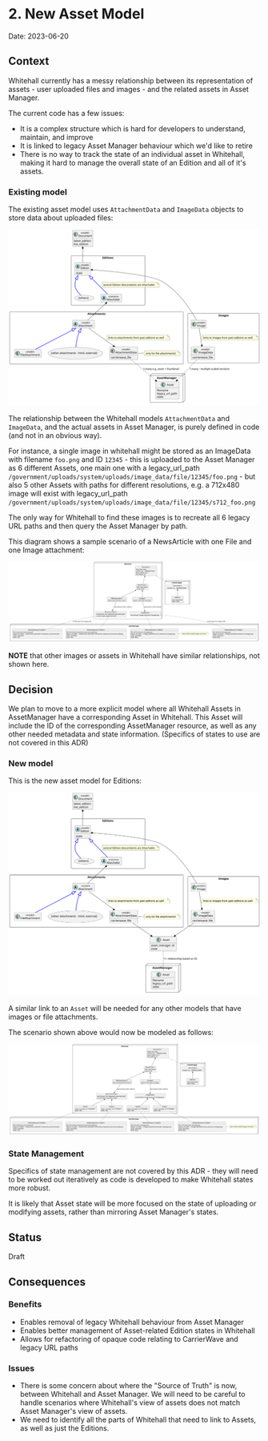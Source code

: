 # 2. New Asset Model

Date: 2023-06-20

## Context

Whitehall currently has a messy relationship between its representation of assets - user uploaded files and images - 
and the related assets in Asset Manager.

The current code has a few issues:

- It is a complex structure which is hard for developers to understand, maintain, and improve
- It is linked to legacy Asset Manager behaviour which we'd like to retire
- There is no way to track the state of an individual asset in Whitehall, making it hard to manage the overall state
of an Edition and all of it's assets.

### Existing model

The existing asset model uses `AttachmentData` and `ImageData` objects to store data about uploaded files:

![existing asset model](0002-new-asset-model/existing_asset_model.svg)

The relationship between the Whitehall models `AttachmentData` and `ImageData`, and the actual assets in Asset Manager, is purely defined
in code (and not in an obvious way).

For instance, a single image in whitehall might be stored as an ImageData
with filename `foo.png` and ID `12345` - this is uploaded to the Asset Manager as 6 different Assets, one main one with
a legacy_url_path `/government/uploads/system/uploads/image_data/file/12345/foo.png` -
but also 5 other Assets with paths for different resolutions, 
e.g. a 712x480 image will exist with legacy_url_path `/government/uploads/system/uploads/image_data/file/12345/s712_foo.png`

The only way for Whitehall to find these images is to recreate all 6 legacy URL paths and then query the Asset Manager by path.

This diagram shows a sample scenario of a NewsArticle with one File and one Image attachment:

![existing scenario](0002-new-asset-model/existing_scenario.svg)

**NOTE** that other images or assets in Whitehall have similar relationships, not shown here.

## Decision

We plan to move to a more explicit model where all Whitehall Assets in AssetManager have a corresponding Asset in Whitehall.
This Asset will include the ID of the corresponding AssetManager resource, as well as any other needed metadata and state
information.  (Specifics of states to use are not covered in this ADR)

### New model

This is the new asset model for Editions:

![new asset model](0002-new-asset-model/new_asset_model.svg)

A similar link to an `Asset` will be needed for any other models that have images or file attachments.

The scenario shown above would now be modeled as follows:

![new scenario](0002-new-asset-model/new_scenario.svg)

### State Management

Specifics of state management are not covered by this ADR - they will need to be worked out iteratively
as code is developed to make Whitehall states more robust.

It is likely that Asset state will be more focused on the state of uploading or modifying assets, rather than mirroring Asset Manager's states.

## Status

Draft

## Consequences

### Benefits

- Enables removal of legacy Whitehall behaviour from Asset Manager
- Enables better management of Asset-related Edition states in Whitehall
- Allows for refactoring of opaque code relating to CarrierWave and legacy URL paths

### Issues

- There is some concern about where the "Source of Truth" is now, between Whitehall and Asset Manager. We will need
to be careful to handle scenarios where Whitehall's view of assets does not match Asset Manager's view of assets.
- We need to identify all the parts of Whitehall that need to link to Assets, as well as just the Editions.
